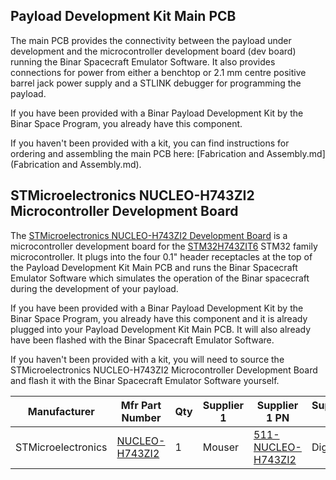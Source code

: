 ## Payload Development Kit Main PCB
The main PCB provides the connectivity between the payload under development and the microcontroller development board (dev board) running the Binar Spacecraft Emulator Software. It also provides connections for power from either a benchtop or 2.1 mm centre positive barrel jack power supply and a STLINK debugger for programming the payload.

If you have been provided with a Binar Payload Development Kit by the Binar Space Program, you already have this component.

If you haven't been provided with a kit, you can find instructions for ordering and assembling the main PCB here: [Fabrication and Assembly.md](Fabrication and Assembly.md).

## STMicroelectronics NUCLEO-H743ZI2 Microcontroller Development Board
The [STMicroelectronics NUCLEO-H743ZI2 Development Board](https://www.st.com/en/evaluation-tools/nucleo-h743zi.html) is a microcontroller development board for the [STM32H743ZIT6](https://www.st.com/en/microcontrollers-microprocessors/stm32h743zi.html) STM32 family microcontroller. It plugs into the four 0.1" header receptacles at the top of the Payload Development Kit Main PCB and runs the Binar Spacecraft Emulator Software which simulates the operation of the Binar spacecraft during the development of your payload.

If you have been provided with a Binar Payload Development Kit by the Binar Space Program, you already have this component and it is already plugged into your Payload Development Kit Main PCB. It will also already have been flashed with the Binar Spacecraft Emulator Software.

If you haven't been provided with a kit, you will need to source the STMicroelectronics NUCLEO-H743ZI2 Microcontroller Development Board and flash it with the Binar Spacecraft Emulator Software yourself.

| Manufacturer | Mfr Part Number | Qty | Supplier 1 | Supplier 1 PN | Supplier 2 | Supplier 2 PN |
|--------------|-----------------|-----|------------|---------------|------------|---------------|
| STMicroelectronics | [NUCLEO-H743ZI2](https://www.st.com/en/evaluation-tools/nucleo-h743zi.html) | 1 | Mouser | [511-NUCLEO-H743ZI2](https://www.mouser.com/ProductDetail/STMicroelectronics/NUCLEO-H743ZI2) | Digikey | [497-19452-ND](https://www.digikey.com/en/products/detail/stmicroelectronics/NUCLEO-H743ZI2/10130892)|
